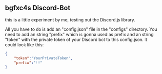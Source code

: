 ## bgfxc4s Discord-Bot

this is a little experiment by me, testing out the Discord.js library.

All you have to do is add an "config.json" file in the "configs" directory.
You need to add an string "prefix" which is gonna used as prefix and an string "token" with the private token of your Discord bot to this config.json.
It could look like this:

```JSON
{
	"token":"YourPrivateToken",
	"prefix":"!!"
}
```
